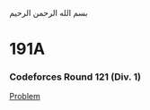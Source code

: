 بسم الله الرحمن الرحيم
<br />
# 191A
### Codeforces Round 121 (Div. 1)
[Problem](https://codeforces.com/problemset/problem/191/A) <br/>

